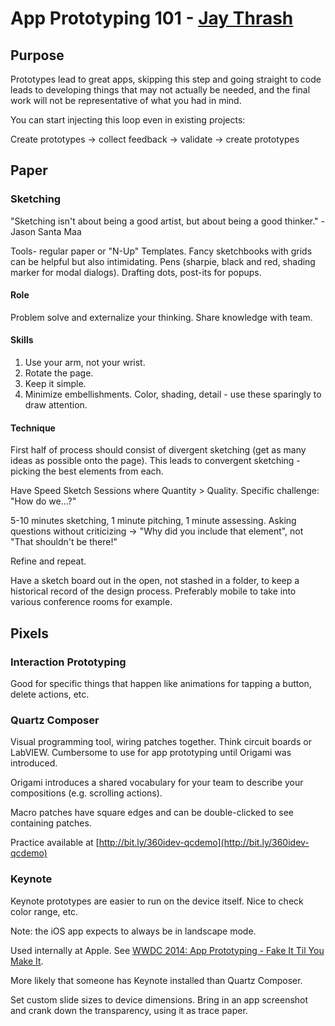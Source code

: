 App Prototyping 101 - [Jay Thrash](http://twitter.com/jaythrash)
===================

Purpose
-------
Prototypes lead to great apps, skipping this step and going straight to code leads to 
developing things that may not actually be needed, and the final work will not be 
representative of what you had in mind.  

You can start injecting this loop even in existing projects:  

Create prototypes -> collect feedback -> validate -> create prototypes

Paper
-----
### Sketching  
"Sketching isn't about being a good artist, but about being a good thinker." - Jason Santa Maa  

Tools- regular paper or "N-Up" Templates. Fancy sketchbooks with grids can be helpful but also
intimidating. Pens (sharpie, black and red, shading marker for modal dialogs). Drafting dots,
post-its for popups.

#### Role  
Problem solve and externalize your thinking. Share knowledge with team.

#### Skills 
1. Use your arm, not your wrist.
2. Rotate the page.
3. Keep it simple.
4. Minimize embellishments. Color, shading, detail - use these sparingly to draw attention.

#### Technique  
First half of process should consist of divergent sketching (get as many ideas as possible onto
the page). This leads to convergent sketching - picking the best elements from each.

Have Speed Sketch Sessions where Quantity > Quality. Specific challenge: "How do we...?"

5-10 minutes sketching, 1 minute pitching, 1 minute assessing. Asking questions without
criticizing -> "Why did you include that element", not "That shouldn't be there!"  

Refine and repeat.  

Have a sketch board out in the open, not stashed in a folder, to keep a historical record of
the design process. Preferably mobile to take into various conference rooms for example.

Pixels
------
### Interaction Prototyping  

Good for specific things that happen like animations for tapping a button, delete actions, etc.

### Quartz Composer  

Visual programming tool, wiring patches together. Think circuit boards or LabVIEW. Cumbersome
to use for app prototyping until Origami was introduced.

Origami introduces a shared vocabulary
for your team to describe your compositions (e.g. scrolling actions).

Macro patches have square edges and can be double-clicked to see containing patches.

Practice available at [http://bit.ly/360idev-qcdemo](http://bit.ly/360idev-qcdemo)

### Keynote  

Keynote prototypes are easier to run on the device itself. Nice to check color range, etc.

Note: the iOS app expects to always be in landscape mode.

Used internally at Apple. See [WWDC 2014: App Prototyping - Fake It Til You Make It](https://developer.apple.com/videos/wwdc/2014/#223).

More likely that someone has Keynote installed than Quartz Composer.

Set custom slide sizes to device dimensions. Bring in an app screenshot and crank down the 
transparency, using it as trace paper.


